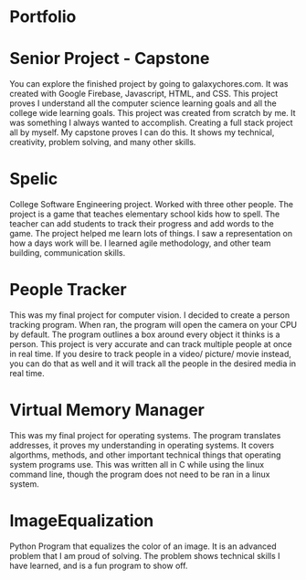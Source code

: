 # Portfolio

# Senior Project - Capstone
You can explore the finished project by going to galaxychores.com. It was created with Google Firebase, Javascript, HTML, and CSS. This project proves I understand all the computer science learning goals and all the college wide learning goals. This project was created from scratch by me. It was something I always wanted to accomplish. Creating a full stack project all by myself. My capstone proves I can do this. It shows my technical, creativity, problem solving, and many other skills.


# Spelic
College Software Engineering project. Worked with three other people. The project is a game that teaches elementary school kids how to spell. The teacher can add students to track their progress and add words to the game. The project helped me learn lots of things. I saw a representation on how a days work will be. I learned agile methodology, and other team building, communication skills.

# People Tracker
This was my final project for computer vision. I decided to create a person tracking program. When ran, the program will open the camera on your CPU by default. The program outlines a box around every object it thinks is a person. This project is very accurate and can track multiple people at once in real time. If you desire to track people in a video/ picture/ movie instead, you can do that as well and it will track all the people in the desired media in real time.

# Virtual Memory Manager
This was my final project for operating systems. The program translates addresses, it proves my understanding in operating systems. It covers algorthms, methods, and other important technical things that operating system programs use. This was written all in C while using the linux command line, though the program does not need to be ran in a linux system.

# ImageEqualization
Python Program that equalizes the color of an image. It is an advanced problem that I am proud of solving. The problem shows technical skills I have learned, and is a fun program to show off.
